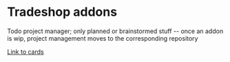 # Tradeshop addons

Todo project manager; only planned or brainstormed stuff -- once an addon is wip, project management moves to the corresponding repository

[Link to cards](https://github.com/Tradeshop/todo-addons/projects/1)
